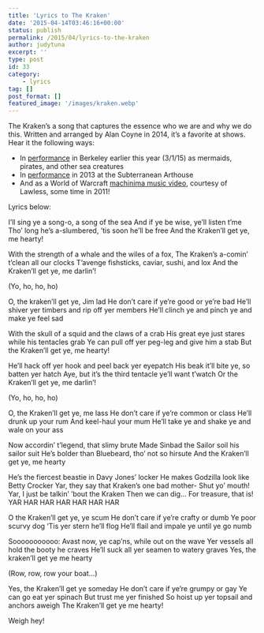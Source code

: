 ```yaml
---
title: 'Lyrics to The Kraken'
date: '2015-04-14T03:46:16+00:00'
status: publish
permalink: /2015/04/lyrics-to-the-kraken
author: judytuna
excerpt: ''
type: post
id: 33
category:
    - lyrics
tag: []
post_format: []
featured_image: '/images/kraken.webp'
---
```

The Kraken’s a song that captures the essence who we are and why we do this. Written and arranged by Alan Coyne in 2014, it’s a favorite at shows. Hear it the following ways:

- In [performance](https://www.youtube.com/watch?v=13fKUoCiaDk) in Berkeley earlier this year (3/1/15) as mermaids, pirates, and other sea creatures
- In [performance](https://www.youtube.com/watch?v=yJjSqegoTrs) in 2013 at the Subterranean Arthouse
- And as a World of Warcraft [machinima music video](https://www.youtube.com/watch?v=vmBBOEhAwk0), courtesy of Lawless, some time in 2011!

Lyrics below:

I’ll sing ye a song-o, a song of the sea
And if ye be wise, ye’ll listen t’me
Tho’ long he’s a-slumbered, ’tis soon he’ll be free
And the Kraken’ll get ye, me hearty!

With the strength of a whale and the wiles of a fox,
The Kraken’s a-comin’ t’clean all our clocks
T’avenge fishsticks, caviar, sushi, and lox
And the Kraken’ll get ye, me darlin’!

(Yo, ho, ho, ho)

O, the kraken’ll get ye, Jim lad
He don’t care if ye’re good or ye’re bad
He’ll shiver yer timbers
and rip off yer members
He’ll clinch ye and pinch ye and make ye feel sad

With the skull of a squid and the claws of a crab
His great eye just stares while his tentacles grab
Ye can pull off yer peg-leg and give him a stab
But the Kraken’ll get ye, me hearty!

He’ll hack off yer hook and peel back yer eyepatch
His beak it’ll bite ye, so batten yer hatch
Aye, but it’s the third tentacle ye’ll want t’watch
Or the Kraken’ll get ye, me darlin’!

(Yo, ho, ho, ho)

O, the Kraken’ll get ye, me lass
He don’t care if ye’re common or class
He’ll drunk up your rum
And keel-haul your mum
He’ll take ye and shake ye and wale on your ass

Now accordin’ t’legend, that slimy brute
Made Sinbad the Sailor soil his sailor suit
He’s bolder than Bluebeard, tho’ not so hirsute
And the Kraken’ll get ye, me hearty

He’s the fiercest beastie in Davy Jones’ locker
He makes Godzilla look like Betty Crocker
Yar, they say that Kraken’s one bad mother-
Shut yo’ mouth!
Yar, I just be talkin’ ’bout the Kraken
Then we can dig…
For treasure, that is!
YAR HAR HAR HAR HAR HAR HAR

O the Kraken’ll get ye, ye scum
He don’t care if ye’re crafty or dumb
Ye poor scurvy dog
‘Tis yer stern he’ll flog
He’ll flail and impale ye until ye go numb

Sooooooooooo:
Avast now, ye cap’ns, while out on the wave
Yer vessels all hold the booty he craves
He’ll suck all yer seamen to watery graves
Yes, the kraken’ll get ye me hearty

(Row, row, row your boat…)

Yes, the Kraken’ll get ye someday
He don’t care if ye’re grumpy or gay
Ye can go eat yer spinach
But trust me yer finished
So hoist up yer topsail and anchors aweigh
The Kraken’ll get ye me hearty!

Weigh hey!